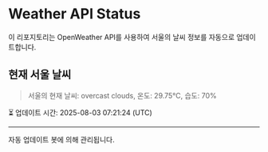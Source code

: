 
# Weather API Status

이 리포지토리는 OpenWeather API를 사용하여 서울의 날씨 정보를 자동으로 업데이트합니다.

## 현재 서울 날씨
> 서울의 현재 날씨: overcast clouds, 온도: 29.75°C, 습도: 70%

⏳ 업데이트 시간: 2025-08-03 07:21:24 (UTC)

---
자동 업데이트 봇에 의해 관리됩니다.
